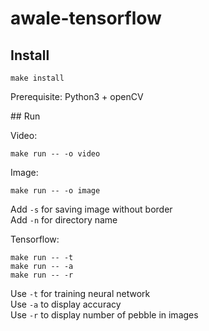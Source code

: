 # awale-tensorflow

## Install

```
make install
```

Prerequisite: Python3 + openCV

## Run

Video:
```
make run -- -o video
```

Image:
```
make run -- -o image
```

Add `-s` for saving image without border   
Add `-n` for directory name

Tensorflow:
```
make run -- -t
make run -- -a
make run -- -r
```
Use `-t` for training neural network   
Use `-a` to display accuracy   
Use `-r` to display number of pebble in images
